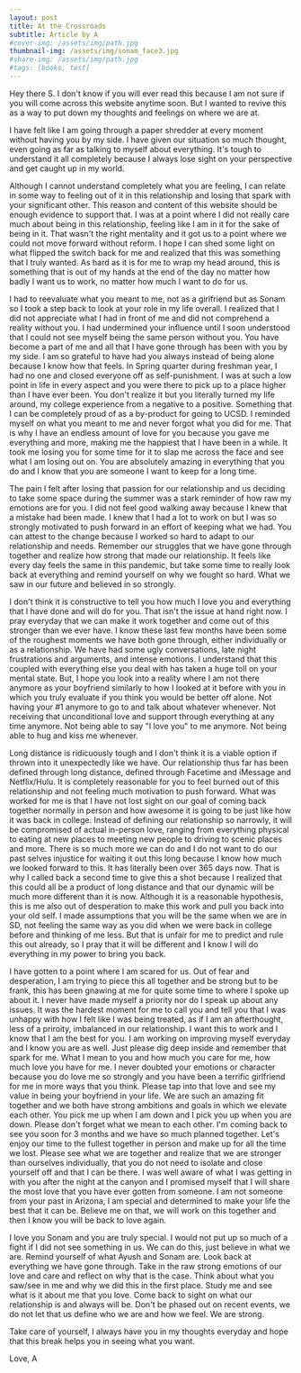 ```yaml
---
layout: post
title: At the Crossroads
subtitle: Article by A
#cover-img: /assets/img/path.jpg
thumbnail-img: /assets/img/sonam_face3.jpg
#share-img: /assets/img/path.jpg
#tags: [books, test]
---
```


Hey there S. I don't know if you will ever read this because I am not sure if you will come across this website anytime soon. But I wanted to revive this as a way to
put down my thoughts and feelings on where we are at. 

I have felt like I am going through a paper shredder at every moment without having you by my side. I have given our situation so much thought, even going as far as 
talking to myself about everything. It's tough to understand it all completely because I always lose sight on your perspective and get caught up in my world.

Although I cannot understand completely what you are feeling, I can relate in some way to feeling out of it in this relationship and losing that spark with your
significant other. This reason and content of this website should be enough evidence to support that. I was at a point where I did not really care much about being
in this relationship, feeling like I am in it for the sake of being in it. That wasn't the right mentality and it got us to a point where we could not move forward
without reform. I hope I can shed some light on what flipped the switch back for me and realized that this was something that I truly wanted. As hard as it is for me
to wrap my head around, this is something that is out of my hands at the end of the day no matter how badly I want us to work, no matter how much I want to do for us.

I had to reevaluate what you meant to me, not as a girlfriend but as Sonam so I took a step back to look at your role in my life overall. I realized that I did not 
appreciate what I had in front of me and did not comprehend a reality without you. I had undermined your influence until I soon understood that I could not see 
myself being the same person without you. You have become a part of me and all that I have gone through has been with you by my side. I am so grateful to have had you
always instead of being alone because I know how that feels. In Spring quarter during freshman year, I had no one and closed everyone off as self-punishment. I was at
such a low point in life in every aspect and you were there to pick up to a place higher than I have ever been. You don't realize it but you literally turned my life
around, my college experience from a negative to a positive. Something that I can be completely proud of as a by-product for going to UCSD. I reminded myself on what
you meant to me and never forgot what you did for me. That is why I have an endless amount of love for you because you gave me everything and more, making me the 
happiest that I have been in a while. It took me losing you for some time for it to slap me across the face and see what I am losing out on. You are absolutely
amazing in everything that you do and I know that you are someone I want to keep for a long time. 

The pain I felt after losing that passion for our relationship and us deciding to take some space during the summer was a stark reminder of how raw my emotions are
for you. I did not feel good walking away because I knew that a mistake had been made. I knew that I had a lot to work on but I was so strongly motivated to push
forward in an effort of keeping what we had. You can attest to the change because I worked so hard to adapt to our relationship and needs. Remember our struggles
that we have gone through together and realize how strong that made our relationship. It feels like every day feels the same in this pandemic, but take some time
to really look back at everything and remind yourself on why we fought so hard. What we saw in our future and believed in so strongly.

I don't think it is constructive to tell you how much I love you and everything that I have done and will do for you. That isn't the issue at hand right now. I pray
everyday that we can make it work together and come out of this stronger than we ever have. I know these last few months have been some of the roughest moments we 
have both gone through, either individually or as a relationship. We have had some ugly conversations, late night frustrations and arguments, and intense emotions.
I understand that this coupled with everything else you deal with has taken a huge toll on your mental state. But, I hope you look into a reality where I am not there
anymore as your boyfriend similarly to how I looked at it before with you in which you truly evaluate if you think you would be better off alone. Not having your #1
anymore to go to and talk about whatever whenever. Not receiving that unconditional love and support through everything at any time anymore. Not being able to say 
"I love you" to me anymore. Not being able to hug and kiss me whenever. 

Long distance is ridicuously tough and I don't think it is a viable option if thrown into it unexpectedly like we have. Our relationship thus far has been defined
through long distance, defined through Facetime and iMessage and Netflix/Hulu. It is completely reasonable for you to feel burned out of this relationship and not
feeling much motivation to push forward. What was worked for me is that I have not lost sight on our goal of coming back together normally in person and how 
awesome it is going to be just like how it was back in college. Instead of defining our relationship so narrowly, it will be compromised of actual in-person love,
ranging from everything physical to eating at new places to meeting new people to driving to scenic places and more. There is so much more we can do and I do not
want to do our past selves injustice for waiting it out this long because I know how much we looked forward to this. It has literally been over 365 days now. That
is why I called back a second time to give this a shot because I realized that this could all be a product of long distance and that our dynamic will be much more
different than it is now. Although it is a reasonable hypothesis, this is me also out of desperation to make this work and pull you back into your old self. I 
made assumptions that you will be the same when we are in SD, not feeling the same way as you did when we were back in college before and thinking of me less. But
that is unfair for me to predict and rule this out already, so I pray that it will be different and I know I will do everything in my power to bring you back.

I have gotten to a point where I am scared for us. Out of fear and desperation, I am trying to piece this all together and be strong but to be frank, this has been
gnawing at me for quite some time to where I spoke up about it. I never have made myself a priority nor do I speak up about any issues. It was the hardest moment for
me to call you and tell you that I was unhappy with how I felt like I was being treated, as if I am an afterthought, less of a priroity, imbalanced in our relationship.
I want this to work and I know that I am the best for you. I am working on improving myself everyday and I know you are as well. Just please dig deep inside and remember
that spark for me. What I mean to you and how much you care for me, how much love you have for me. I never doubted your emotions or character because you do love me 
so strongly and you have been a terrific girlfriend for me in more ways that you think. Please tap into that love and see my value in being your boyfriend in your life.
We are such an amazing fit together and we both have strong ambitions and goals in which we elevate each other. You pick me up when I am down and I pick you up 
when you are down. Please don't forget what we mean to each other. I'm coming back to see you soon for 3 months and we have so much planned together. Let's enjoy
our time to the fullest together in person and make up for all the time we lost. Please see what we are together and realize that we are stronger than ourselves
individually, that you do not need to isolate and close yourself off and that I can be there. I was well aware of what I was getting in with you after the night
at the canyon and I promised myself that I will share the most love that you have ever gotten from someone. I am not someone from your past in Arizona, I am special
and determined to make your life the best that it can be. Believe me on that, we will work on this together and then I know you will be back to love again.

I love you Sonam and you are truly special. I would not put up so much of a fight if I did not see something in us. We can do this, just believe in what we are. 
Remind yourself of what Ayush and Sonam are. Look back at everything we have gone through. Take in the raw strong emotions of our love and care and reflect on why
that is the case. Think about what you saw/see in me and why we did this in the first place. Study me and see what is it about me that you love. Come back to sight
on what our relationship is and always will be. Don't be phased out on recent events, we do not let that us define who we are and how we feel. We are strong.

Take care of yourself, I always have you in my thoughts everyday and hope that this break helps you in seeing what you want.

Love,
A

